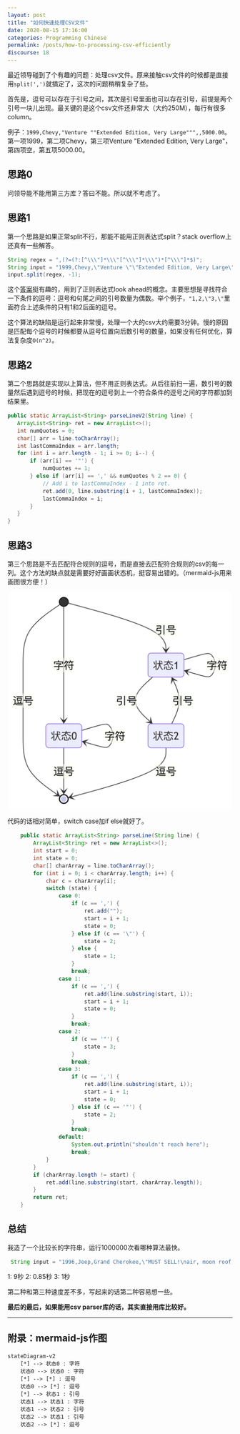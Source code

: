 ```yaml
---
layout: post
title: "如何快速处理CSV文件"
date: 2020-08-15 17:16:00
categories: Programming Chinese
permalink: /posts/how-to-processing-csv-efficiently
discourse: 18
---
```


最近领导碰到了个有趣的问题：处理csv文件。原来接触csv文件的时候都是直接用`split(',')`就搞定了，这次的问题稍稍复杂了些。

首先是，逗号可以存在于引号之间，其次是引号里面也可以存在引号，前提是两个引号一块儿出现。最关键的是这个csv文件还非常大（大约250M），每行有很多column。

例子：`1999,Chevy,"Venture ""Extended Edition, Very Large""",,5000.00`。第一项1999，第二项Chevy，第三项Venture "Extended Edition, Very Large"，第四项空，第五项5000.00。

## 思路0

问领导能不能用第三方库？答曰不能。所以就不考虑了。

## 思路1

第一个思路是如果正常split不行，那能不能用正则表达式split？stack overflow上还真有一些解答。

```java
String regex = ",(?=(?:[^\\\"]*\\\"[^\\\"]*\\\")*[^\\\"]*$)";
String input = "1999,Chevy,\"Venture \"\"Extended Edition, Very Large\"\"\",,5000.00";
input.split(regex, -1);
```

这个[答案](https://stackoverflow.com/questions/1757065/java-splitting-a-comma-separated-string-but-ignoring-commas-in-quotes)挺有趣的，用到了正则表达式look ahead的概念。主要思想是寻找符合一下条件的逗号：逗号和句尾之间的引号数量为偶数。举个例子，`"1,2,\"3,\"`里面符合上述条件的只有1和2后面的逗号。

这个算法的缺陷是运行起来非常慢，处理一个大的csv大约需要3分钟。慢的原因是匹配每个逗号的时候都要从逗号位置向后数引号的数量，如果没有任何优化，算法复杂度`O(n^2)`。

## 思路2

第二个思路就是实现以上算法，但不用正则表达式。从后往前扫一遍，数引号的数量然后遇到逗号的时候，把现在的逗号到上一个符合条件的逗号之间的字符都加到结果里。

```java
public static ArrayList<String> parseLineV2(String line) {
   ArrayList<String> ret = new ArrayList<>();
   int numQuotes = 0;
   char[] arr = line.toCharArray();
   int lastCommaIndex = arr.length;
   for (int i = arr.length - 1; i >= 0; i--) {
       if (arr[i] == '"') {
           numQuotes += 1;
       } else if (arr[i] == ',' && numQuotes % 2 == 0) {
           // Add i to lastCommaIndex - 1 into ret.
           ret.add(0, line.substring(i + 1, lastCommaIndex));
           lastCommaIndex = i;
       }
   }
}
```

## 思路3

第三个思路是不去匹配符合规则的逗号，而是直接去匹配符合规则的csv的每一列。这个方法的缺点就是需要好好画画状态机，挺容易出错的。（mermaid-js用来画图很方便！）

<img src="/assets/state-machine.png" alt="State Machine" class="responsive" width="700"/>

代码的话相对简单，switch case加if else就好了。

```java
    public static ArrayList<String> parseLine(String line) {
        ArrayList<String> ret = new ArrayList<>();
        int start = 0;
        int state = 0;
        char[] charArray = line.toCharArray();
        for (int i = 0; i < charArray.length; i++) {
            char c = charArray[i];
            switch (state) {
                case 0:
                    if (c == ',') {
                        ret.add("");
                        start = i + 1;
                        state = 0;
                    } else if (c == '\"') {
                        state = 2;
                    } else {
                        state = 1;
                    }
                    break;
                case 1:
                    if (c == ',') {
                        ret.add(line.substring(start, i));
                        start = i + 1;
                        state = 0;
                    }
                    break;
                case 2:
                    if (c == '"') {
                        state = 3;
                    }
                    break;
                case 3:
                    if (c == ',') {
                        ret.add(line.substring(start, i));
                        start = i + 1;
                        state = 0;
                    } else if (c == '"') {
                        state = 2;
                    }
                    break;
                default:
                    System.out.println("shouldn't reach here");
                    break;
            }
        }
        if (charArray.length != start) {
            ret.add(line.substring(start, charArray.length));
        }
        return ret;
    }
```

## 总结

我造了一个比较长的字符串，运行1000000次看哪种算法最快。

```java
 String input = "1996,Jeep,Grand Cherokee,\"MUST SELL!\nair, moon roof, loaded\",4799.00,1,2,3,,4,,123,,5,\"hello, world\",\"hello, world\",6,,\"hello, world\",,8,,\"hello, world\",,";
```

1: 9秒
2: 0.85秒
3: 1秒

第二种和第三种速度差不多，写起来的话第二种容易想一些。

**最后的最后，如果能用csv parser库的话，其实直接用库比较好。**

-------------

## 附录：mermaid-js作图

```
stateDiagram-v2
    [*] --> 状态0 : 字符
    状态0 --> 状态0 : 字符
    [*] --> [*] : 逗号
    状态0 --> [*] : 逗号
    [*] --> 状态1 : 引号
    状态1 --> 状态1 : 字符
    状态1 --> 状态2 : 引号
    状态2 --> 状态1 : 引号
    状态2 --> [*] : 逗号
```